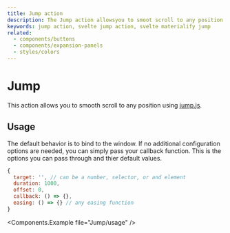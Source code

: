 ```yaml
---
title: Jump action
description: The Jump action allowsyou to smoot scroll to any position
keywords: jump action, svelte jump action, svelte materialify jump
related:
  - components/buttons
  - components/expansion-panels
  - styles/colors
---
```


<style>
  :global(html) {
    scroll-behavior: auto !important;
  }
</style>

# Jump

This action allows you to smooth scroll to any position using [jump.js](http://callmecavs.com/jump.js/).

## Usage

The default behavior is to bind to the window. If no additional configuration options are needed, you can simply pass your callback function. This is the options you can pass through and thier default values.

```js
{
  target: '', // can be a number, selector, or and element
  duration: 1000,
  offset: 0,
  callback: () => {},
  easing: () => {} // any easing function
}
```

<Components.Example file="Jump/usage" />
